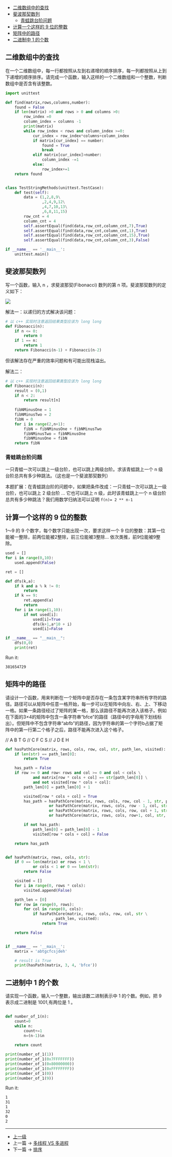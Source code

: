 <!-- 一些典型的编程题 -->

<!-- @import "[TOC]" {cmd="toc" depthFrom=1 depthTo=6 orderedList=false} -->

<!-- code_chunk_output -->

- [二维数组中的查找](#二维数组中的查找)
- [斐波那契数列](#斐波那契数列)
  - [青蛙跳台阶问题](#青蛙跳台阶问题)
- [计算一个这样的 9 位的整数](#计算一个这样的-9-位的整数)
- [矩阵中的路径](#矩阵中的路径)
- [二进制中 1 的个数](#二进制中-1-的个数)

<!-- /code_chunk_output -->

## 二维数组中的查找

在一个二维数组中，每一行都按照从左到右递增的顺序排序，每一列都按照从上到下递增的顺序排序。请完成一个函数，输入这样的一个二维数组和一个整数，判断数组中是否含有该整数。

```python
import unittest

def find(matrix,rows,columns,number):
    found = False
    if len(matrix) >0 and rows > 0 and columns >0:
        row_index =0
        column_index = columns -1
        print(matrix)
        while row_index < rows and column_index >=0: 
            cur_index = row_index*columns+column_index
            if matrix[cur_index] == number:
                found = True
                break
            elif matrix[cur_index]>number:
                column_index -=1
            else:
                row_index+=1
    return found


class TestStringMethods(unittest.TestCase):
    def test(self):
        data = (1,2,8,9\
                ,2,4,9,12\
                ,4,7,10,13\
                ,6,8,11,15)
        row_cnt = 4
        column_cnt = 4
        self.assertEqual(find(data,row_cnt,column_cnt,7),True)
        self.assertEqual(find(data,row_cnt,column_cnt,1),True)
        self.assertEqual(find(data,row_cnt,column_cnt,15),True)
        self.assertEqual(find(data,row_cnt,column_cnt,3),False)

if __name__ == '__main__':
    unittest.main()
```

## 斐波那契数列

写一个函数，输入 n ，求斐波那契(Fibonacci) 数列的第 n 项。斐波那契数列的定义如下：

![](../images/someAlgotithmProgrammingQuestions_202103282246_1.png)

解法一：以递归的方式解决该问题：

```python
# 以 c++ 实现时注意返回结果类型应该为 long long 
def Fibonacci(n):
    if n <= 0:
        return 0
    if 1 == n:
        return 1
    return Fibonacci(n-1) + Fibonacci(n-2) 
```

但该解法存在严重的效率问题和有可能出现栈溢出。

解法二：

```py
# 以 c++ 实现时注意返回结果类型应该为 long long 
def Fibonacci(n):
    result = (0,1)
    if n < 2:
        return result[n]
    
    fibNMinusOne = 1
    fibNMinusTwo = 2 
    fibN = 0 
    for i in range(2,n+1):
        fibN = fibNMinusOne + fibNMinusTwo
        fibNMinusTwo = fibNMinusOne
        fibNMinusOne = fibN 
    return fibN
```

### 青蛙跳台阶问题

一只青蛙一次可以跳上一级台阶，也可以跳上两级台阶。求该青蛙跳上一个 n 级台阶总共有多少种跳法。（这也是一个斐波那契数列）

本题扩展：在青蛙跳台阶的问题中，如果把条件改成：一只青蛙一次可以跳上一级台阶，也可以跳上 2 级台阶 ... 它也可以跳上 n 级，此时该青蛙跳上一个 n 级台阶总共有多少种跳法？我们用数学归纳法可以证明 `f(n)= 2 ** n-1`

## 计算一个这样的 9 位的整数

1～9 的 9 个数字，每个数字只能出现一次，要求这样一个 9 位的整数：其第一位能被一整除，前两位能被2整除，前三位能被3整除... 依次类推，前9位能被9整除。

```python
used = []
for i in range(0,10):
    used.append(False)

ret = []

def dfs(k,a):
    if k and a % k != 0:
        return
    if k == 9:
        ret.append(a)
        return 
    for i in range(1,10):
        if not used[i]:
            used[i]=True
            dfs(k+1,a*10 + i)
            used[i]=False

if __name__ == "__main__":
    dfs(0,0)
    print(ret)
```

Run it:

```cmd
381654729
```

## 矩阵中的路径

请设计一个函数，用来判断在一个矩阵中是否存在一条包含某字符串所有字符的路径。路径可以从矩阵中任意一格开始，每一步可以在矩阵中向左、右、上、下移动一格。如果一条路径经过了矩阵的某一格，那么该路径不能再次进入该格子。例如在下面的3×4的矩阵中包含一条字符串“bfce”的路径（路径中的字母用下划线标出）。但矩阵中不包含字符串“abfb”的路径，因为字符串的第一个字符b占据了矩阵中的第一行第二个格子之后，路径不能再次进入这个格子。

// A B T G
// C F C S
// J D E H

```python
def hasPathCore(matrix, rows, cols, row, col, str, path_len, visited):
    if len(str) == path_len[0]:
        return True

    has_path = False
    if row >= 0 and row< rows and col >= 0 and col < cols \
            and matrix[row * cols + col] == str[path_len[0]] \
            and not visited[row * cols + col]:
        path_len[0] = path_len[0] + 1

        visited[row * cols + col] = True
        has_path = hasPathCore(matrix, rows, cols, row, col - 1, str, path_len, visited) \
                   or hasPathCore(matrix, rows, cols, row - 1, col, str, path_len, visited) \
                   or hasPathCore(matrix, rows, cols, row, col + 1, str, path_len, visited) \
                   or hasPathCore(matrix, rows, cols, row+1, col, str, path_len, visited)

        if not has_path:
            path_len[0] = path_len[0] - 1
            visited[row * cols + col] = False

    return has_path


def hasPath(matrix, rows, cols, str):
    if 0 == len(matrix) or rows < 1 \
            or cols < 1 or 0 == len(str):
        return False

    visited = []
    for i in range(0, rows * cols):
        visited.append(False)

    path_len = [0]
    for row in range(0, rows):
        for col in range(0, cols):
            if hasPathCore(matrix, rows, cols, row, col, str \
                    , path_len, visited):
                return True

    return False


if __name__ == '__main__':
    matrix = 'abtgcfcsjdeh'

    # result is True
    print(hasPath(matrix, 3, 4, 'bfce'))
```

## 二进制中 1 的个数

请实现一个函数，输入一个整数，输出该数二进制表示中 1 的个数。例如，把 9 表示成二进制是 1001,有两位是 1 。

```python

def number_of_1(n):
    count=0
    while n:
        count+=1
        n=(n-1)&n 
    
    return count 

print(number_of_1(1))
print(number_of_1(0x7FFFFFFF))
print(number_of_1(0x80000000))
print(number_of_1(0xFFFFFFFF))
print(number_of_1(0))
print(number_of_1(9))
```

Run it:

```cmd
1
31
1
32
0
2
```


---
- [上一级](README.md)
- 上一篇 -> [多线程 VS 多进程](mulThreadAndMulProcesses.md)
- 下一篇 -> [排序](sort.md)
